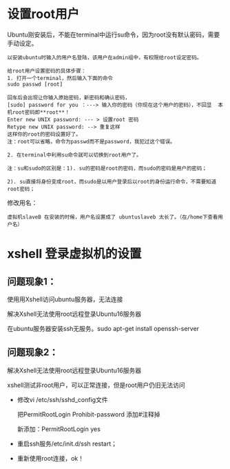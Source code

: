 # 设置root用户

Ubuntu刚安装后，不能在terminal中运行su命令，因为root没有默认密码，需要手动设定。

	以安装ubuntu时输入的用户名登陆，该用户在admin组中，有权限给root设定密码。

	给root用户设置密码的具体步骤：
	1. 打开一个terminal，然后输入下面的命令
	sudo passwd [root]

	回车后会出现让你输入原始密码，新密码和确认密码，
	[sudo] password for you ：---> 输入你的密码（你现在这个用户的密码），不回显  本机root密码即**root**！
	Enter new UNIX password: --- > 设置root 密码
	Retype new UNIX password: --> 重复这样
	这样你的root的密码设置好了。
	注：root可以省略，命令为passwd而不是password，我犯过这个错误。

	2. 在terminal中利用su命令就可以切换到root用户了。

	注：su和sudo的区别是：1). su的密码是root的密码，而sudo的密码是用户的密码；

	2). su直接将身份变成root，而sudo是以用户登录后以root的身份运行命令，不需要知道root密码；

修改用名： 

	虚拟机slaveB 在安装的时候，用户名设置成了 ubuntuslaveb 太长了。（在/home下查看用户名）

	
# xshell 登录虚拟机的设置

## 问题现象1：

使用用Xshell访问ubuntu服务器，无法连接

解决Xshell无法使用root远程登录Ubuntu16服务器

在ubuntu服务器安装ssh无服务。sudo apt-get install openssh-server

## 问题现象2：

解决Xshell无法使用root远程登录Ubuntu16服务器

xshell测试非root用户，可以正常连接，但是root用户仍旧无法访问

- 修改vi /etc/ssh/sshd_config文件

  把PermitRootLogin Prohibit-password 添加#注释掉

  新添加：PermitRootLogin yes


- 重启ssh服务/etc/init.d/ssh restart；

- 重新使用root连接，ok！

